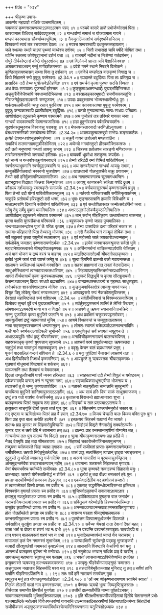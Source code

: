 +++
title = "०३४"

+++
श्रीकृष्ण उवाच-  
आकर्णय महाप्राज्ञे राधिके पञ्चमाब्दिकम् ।  
चमत्कारं कृष्णनारायणस्याऽऽत्माऽऽत्मनः परम् ॥१ ॥
पञ्चमे वत्सरे प्राप्ते प्रभोर्जन्मोत्सवं पिता ।  
कारयामास विधिवत् सर्वदेवप्रपूजनम् ॥२ ॥
गान्धर्वाणां समाजं च योजयामास गायने ।  
मण्डपं कारयामास सौवर्णाम्बरभूषितम् ॥३ ॥
नैकपुत्तलिकाशोभं सर्वदृश्यविराजितम् ।  
विश्वकर्मा स्वयं तत्र रचयामास देवताः ॥४ ॥
मयश्च शम्बरश्चापि दधतुस्तत्सहायताम् ।  
जले स्थल्याः स्थले चाऽपां पृथ्व्यां चाब्धेश्च दर्शनम् ॥५ ॥
भित्तौ सभासदां चापि पर्षदि योषितां तथा ।  
व्योम्नि स्तरस्य कोणेषूद्यानानां दर्शनं यथा ॥६ ॥
राजमार्गे नदीनां च निःश्रेण्यां गर्तदर्शनम् ।  
गोपुरे दीर्घकोष्ठानां कोष्ठे गोपुरदर्शनम् ॥७ ॥
एवं विलोकने भ्रान्ता अपि वैज्ञानिकेश्वराः ।  
अशक्ताश्चाऽभवन् गन्तुं मार्गदर्शकमन्तरा ॥८ ॥
प्रवेशे गमने स्थाने निषदने विलोकने ।  
कुण्ठितवृत्तयश्चासन् सभ्या विना तु दर्शकान् ॥९ ॥
एवंविधे मण्डपेऽत्र बालकृष्णं निषाद्य च ।  
दिव्ये सिंहासने रम्ये पुपूजुः परमेश्वराः ॥2.34.१ ०॥
उपदास्ते ददुर्दिव्याः पिता ताः प्रतिगृह्य च ।  
प्रासादिकं ददौ तेभ्यः पुत्रोत्सवेऽतिहर्षितः ॥११ ॥
एवं समर्चनं कृत्वा पूरुषाः सदसि स्थिताः ।  
अथ देव्यः समायाताः पूजनार्थं हरेस्ततः ॥१ २॥
कुङ्कुमाऽक्षतगन्धाद्यैः पुष्पदर्भादिभिस्तथा ।  
अङ्कुरैर्विविधैश्चापि नवधान्यादिभिस्तथा ॥१३ ॥
वस्त्रालङ्कारभूषाद्यैः रामणीयकवस्तुभिः ।  
नीराजनैर्दुखहाराऽवतारैः समपूजयन् ॥१४॥
उपदाः प्रददुस्ताश्च भोज्यस्थालीर्न्यधुः पुरः ।  
शर्कराफलबीजानि न्यधुः रसान् पुरस्त्रियः ॥१५॥
अथ पत्तनवास्तव्याः पुपूजुः परमेश्वरम् ।  
पुपूजुः कन्यकाश्चापि ह्याशीर्वादान् ददुर्द्विजाः ॥१६॥
यतयो मुनयश्चान्याः सत्यः साध्व्यः पतिव्रताः ।  
आशीर्वादान् ददुस्तस्मै कृष्णाय परमात्मने ॥१७॥
अथ पूजोत्तरं तत्र तस्थिरे गायका जनाः ।  
गान्धर्वा वादकाश्चापि देवमानवजातिजाः ॥१८॥
हाहा हूहूर्नारदश्च पर्वतश्चित्रदर्शनः ।  
सुदर्शनस्तुम्बुरुश्च विश्वावसुः परावसुः ॥१ ९॥
मेघस्वनस्तारनादो धरणिध्रोऽनुगालवः ।  
वंशधरस्तरणिको जलघोषश्च वैणिकः ॥2.34.२०॥
आम्रमञ्जुश्चालम्बुषो राम्भेयः शङ्खकर्टकः ।  
इत्येते देवगान्धर्वाश्चूडवर्मपुरोगमाः ॥२१ ॥
चक्रुर्वै गायनं तत्रोत्सवे मण्डपवर्तिनः ।  
सवादित्रं तालमानग्राममूर्छादिशोभितम् ॥२२॥
अथैभ्यो भगवांस्तुष्टो हीरकमौक्तिकस्रजः ।  
ददौ ततो मनुष्याणां गन्धर्वा आययुः सभाम् ॥२३ ॥
चित्ररथः प्रतोलश्च सारङ्गो मणिरञ्जकः ।  
तारमेरुस्तानसैन्यो जगन्नाथो हरीतकः ॥२०॥
बाष्पवर्षी धूम्रमेधा शशकुन्दः कपर्दकः ।  
एते चान्ये च गन्धर्वाश्चक्रुर्गायनवादने ॥२५॥
तेभ्यो हरिर्ददौ रम्यं विभिन्नं पारितोषिकम् ।  
स्वर्णरूप्याभूषणानि स्वर्णमुद्राऽम्बराणि च ॥२६॥
अथ दानवदैत्यानां गान्धर्वा आययुः सभाम् ।  
कम्बुकीर्तिर्गालवादो नस्स्वनो भुजघोषणः ॥२७॥
खातध्वानो गोलभूपश्चैते चक्रुः प्रगायनम् ।  
तेभ्यो ददौ हरिर्मुक्तामणिप्रवालमालिकाः ॥२८॥
अथ नागाश्चारणाश्च सूतमागधबन्दिनः ।  
ब्रह्मभट्टाश्च विद्याध्राः किन्नराः किम्पुमंशकाः ॥२९॥
आययुः काव्यरचनैः सहिताः पर्षदि द्रुतम् ।  
कौशल्यं दर्शयामासुः स्वस्वकृतेः समाजके ॥2.34.३०॥
वर्णयामासुरत्यर्थ कृष्णनारायणं प्रभुम् ।  
पिता तेभ्यो ददौ योग्यं पावितोषिकवस्तुकम् ॥३ १ ॥
नर्तक्यो गायिकाश्चापि सगीतिनृ्त्यवर्तनम् ।  
चक्रुर्हरेः प्रतोषार्थं हरिस्तुष्टो ददौ धनम् ॥३२॥
भूषाः शृङ्गारपात्राणि द्रव्याणि विविधानि च ।  
मालाऽम्वराणि दिव्यानि स्त्रीयोग्यं पारितोषिकम् ॥३३ ॥
एवं सन्तोषितास्तत्र जन्मोत्सवेऽर्थिनो जनाः ।  
गतेषु तेषु सर्वेषु मुक्ता धामनिवासिनः ॥३४॥
अक्षराऽमृतगोलोकवैकुण्ठादिनिवासिनः ।  
आशीर्वादान् ददुस्तस्मै स्वेष्टाय परमात्मने ॥३५॥
तान् सर्वान् श्रीहरिकृष्णः उत्थायोत्थाय चासनात् ।  
कृत्वा वक्षसि युगपन्नैकधा परिषस्वजे ॥३६ ॥
बहुरूपधरः कृष्णो जग्राह पुष्पमालिकाः ।  
चन्दनाऽक्षतचन्द्रांश्च पूजां तैः परितः कृताम् ॥३७॥
तेभ्यः प्रासादिकं दत्वा परिहारं चकार सः ।  
सभायाः परिहारान्ते पिता तेभ्यस्तु भोजनम् ॥३८ ॥
ददौ नैकविधं पानं ताम्बूलं तोषिकं तथा ।  
सर्वे तदुत्सवं कृत्वा ययुर्नैजं स्थलालयम् ॥३९ ॥
एवं महोत्सवे जाते जयकारोऽभवन्महान् ।  
सर्वलोकेषु जयतात् कृष्णनारायणोऽर्भकः ॥2.34.४० ॥
इत्येवं जनवाचस्त्वश्रूयन्त सर्वतो भुवि ।  
महादानेश्वरस्त्वास्ते श्रीमद्गोपालकृष्णकः ॥४ १ ॥
अर्थिनामर्थनां चातिक्रम्याऽर्पयति चेप्सितम् ।  
अन्नं पानं भोजनं च द्रव्यं वस्त्रं च वाहनम् ॥४२॥
यद्यदिष्टमादत्तेऽर्थी श्रीमद्गोपालकृष्णतः ।  
इत्येवं भुवने जातं यशो व्याप्तं जनेषु च ॥४३ ॥
श्रुत्वा हिमगिरौ दाल्भ्यो बको गवायनस्तथा ।  
सालायनः स्वस्तिधर्मा ऋषयो वनवासिनः ॥४४॥
सहस्रं ब्राह्मणानां तत् तपतां वेदपाठिनाम् ।  
साधुधर्मस्थितानां त्वग्जटावल्कलधारिणाम् ॥४५ ॥
सिंहव्याघ्रमृगहस्तिचर्माम्बरप्रधारिणाम् ।  
आगतं तीर्थयात्रार्थं कृत्वा कुरुस्थलाप्लवम् ॥४६ ॥
पुष्करं सिद्धभूमिं च कृत्वा सौराष्ट्रमाययौ ।  
केचनाऽत्राऽभवन् दिव्याः साधवो ब्रह्मचारिणः ॥४७॥
वानप्रस्थास्तथाऽन्ये च गृहस्थाः साधुसदृशाः ।  
तपोधर्मरताः शास्त्रविशारदाश्च योगिनः ॥४८ ॥
कुङ्कुमवापिकाक्षेत्रं त्वाययुः पावनं परम् ।  
विश्रुतं त्रिषु लोकेषु मोक्षदं भगवत्स्थलम् ॥४९ ॥
अश्वपट्टसरो रम्यं नैकक्रोशसुविस्तरम् ।  
देवखातं महामिष्टजलं रम्यं शशिप्रभम् ॥2.34.५० ॥
सर्वतीर्थनिवासं च विश्वम्भरसमाश्रितम् ।  
विलोक्य सुन्दरं पूर्वे वनं पुष्पफलान्वितम् ॥५ १ ॥
सर्वर्तुस्मृद्धमम्लानं शान्तिं ते लेभिरे स्थिराम् ।  
लोमशस्याऽऽश्रमदेशे माया यत्र न विद्यते ॥५ २॥
आम्रवणे तु ऋषयः स्वासनानि प्रचक्रिरे ।  
सस्नुः पूजादिकं कृत्वा बुभुजिरे फलानि च ॥५३ ॥
अथ प्रदक्षिणं चक्रुरश्वपट्टसरोवरम् ।  
आययुर्लोमशं द्रष्टुं महाभागवतं मुनिम् ॥५४॥
आश्रमे स्थितवन्तं च जम्बूवृक्षतलाश्रयम् ।  
नत्वा सहस्रमुनयश्चात्मानं धन्यमाप्नुवन् ॥५५ ॥
लोमशः स्वागतं चक्रेऽर्घ्याऽऽसनवन्दनादिभिः ।  
फलैः पानैः स्वर्णकदल्यादिफलैः सुभोजनैः ॥५६ ॥
एवमृषिकृतं सर्वं स्वागतं जगृहुश्च ते ।  
अथाऽऽययुर्हरेः सौधं द्रष्टुं श्रीपरमेश्वरम् ॥५७॥
अनादिश्रीकृष्णनारायणं बालस्वरूपिणम् ।  
सहस्ररूपधृक् कृष्णो युगपत्तान् सुषस्वजे ॥५८॥
आश्चर्यं परमं प्रापुर्दाल्भ्याद्याः ऋषयस्तदा ।  
चतुर्भुजं तथा चाष्टभुजं सहस्रबाहुकम् ॥५९ ॥
ददृशुः केचन बालं ब्रह्मधामगतं प्रभुम् ।  
पूजनं पादसलिलं वन्दनं संविधाय ते ॥2.34.६ ०॥
ययुः पूर्वदिशां नैजासनं त्वाम्रवणं ततः ।  
अथ द्वितीयदिवसे भिक्षार्थं कृष्णमन्दिरम् ॥६ १ ॥
आययुस्ते तु ऋषयस्तदा श्रीबालकृष्णकः ।  
घृतपात्रं गोधूमानां पिष्टपात्रं च शर्कराम् ॥६२।  
व्यञ्जनानि तथा तैलपात्रं च वेषवारकम् ।  
द्विदलां तण्डुलाँश्चापि पार्श्वे न्यस्य हरिस्ततः ॥६३ ॥
स्वहस्ताभ्यां ददौ तेभ्यो विपुलं च यथेष्टकम् ।  
एकैकस्मादपि पात्राद् दत्तं न न्यूनतां गतम् ॥६४॥
सहस्राधिकसाधूनामृषीणां भोजनाय च ।  
तदाश्चर्यं तु ते जग्मुः कृष्णप्रतापवेदिनः ॥६५ ॥
गतास्ते सङ्गृहीत्वा चामान्नानि सुबहून्यपि ।  
पाचयित्वा बुभुजिरे शान्तिमापुस्तदाऽऽमृतीम् ॥६६ ॥
अथ सायं हरिः पित्रा साकं साधुसमाजकम् ।  
द्रष्टुं तत्र गतो यत्रर्षयः केसरिचर्मसु ॥६७॥
कृतासना विराजन्ते ब्रह्मध्यानपराः शुभाः ।  
बालकृष्णश्च पितरं समुवाच तदा हठात् ॥६८॥
सिहचर्म च तात प्रदापयाऽऽसनाय मे ।  
इत्युक्त्वा चाङ्गुलिं दीर्घा कृत्वा तातं पुनः पुनः ॥६९ ॥
सिंहचर्मणः प्राप्त्यर्थमनुरोधं चकार सः ।  
तद् दृष्ट्वा च ऋषिर्दाल्भ्यः पितरं प्राह वै हसन् ॥2.34.७० ॥
किमयं चेच्छति बालः किञ्च वक्ति पुनः पुनः ।  
पिता प्राह वृथा बालः करोति हठमेव वै ॥७१ ॥
इच्छत्ययं सिंहचर्म यत्प्राप्यं नैव जायते ।  
दाल्भ्यः प्राह कुमार! त्वं सिंहमारोढुमिच्छसि ॥७२॥
सिंहोऽयं विद्यते नैनमारोढुं शक्यतेऽन्यकैः ।  
कुमारः प्राह च ऋषे देहि मे त्वासनाय तत्॥७३ ॥
दाल्भ्यः प्राह वनस्थानामृषीणां योग्यमेव तत् ।  
नान्ययोग्यं ततः पुत्र दातव्यं नैव विद्यते ॥७४॥
श्रुत्वा श्रीमत्कृष्णनारायणः प्राह प्रदेहि मे ।  
नैतद् देयमृषिः प्राह तदा श्रीमन्नरायणः ॥७५॥
सिंहशब्दं चकारोच्चैगर्जिनारूपमुल्बणम् ।  
तच्छ्रुत्वा चर्मरूपास्ते सिंहा व्याघ्रा मृगादयः ॥७६ ॥
सर्वे सजीवतां प्राप्ताः कृष्णनारायणेच्छया ।  
चर्मोपरिस्थाः ऋषयो निपेतुर्भूतलेऽभितः ॥७७॥
त्रासं प्रापुः सत्यसिंहान् व्याघ्रान् दृष्ट्वा भयङ्करान् ।  
दुद्रुवुस्ते तु परितो व्याघ्रास्तु गर्जनादिभिः ॥७८॥
अरण्यं चान्तरीक्षं च पूरयामासुरुच्छ्रितम् ।  
आसमुद्रान्तमेवैषां शब्दाश्चाकम्पयन् महीम् ॥७९॥
धावमानाः शतशस्ते सिंहास्तथा मृगादयः ।  
येषां येषामभवँश्च चर्माण्येते सजीवकाः ॥2.34.८०॥
भूत्वा कृष्णपदे नत्वाऽरण्यं सिंहादयो ययुः ।  
दाल्भ्याद्याः ऋषयो योगैस्तान्निरोद्धं न शेकिरे ॥८१ ॥
इत्येवं तु तदा वीक्ष्य चमत्कारं हरेः पुनः ।  
प्रपन्नाः पादयोर्विष्णोर्नारायणस्य तेऽस्तुवन् ॥८२॥
एकमेवाऽद्वितीयं यद् ब्रह्मोत्तमं प्रचक्षते ।  
तं त्वामात्मेश्वरं विष्णो प्रणताः स्म प्रसीद नः ॥८३॥
एकराट् सद्धर्मसिन्धोऽनादिसम्भव हृत्स्थित ।  
विश्वक्सेन वृषावर्त प्रणताः स्म प्रसीद नः ॥८४॥
शुचिश्रवोऽमृतवार्धे सनातनाऽक्षयाऽक्षर ।  
हव्यभुङ् मञ्जुकेशाऽज प्रणताः स्म प्रसीद नः ॥८५॥
हृषीकेशाऽग्रज पुष्पहास बाल जनार्दन ।  
चराचरनियन्तस्त्वां प्रणताः स्म प्रसीद नः ॥८६॥
सवितुस्त्वं वरेण्योऽसि हिरण्यगर्भसंस्थितः ।  
वासुदेव कृपासिन्धो प्रणताः स्म प्रसीद नः ॥८७॥
अनन्ताऽऽस्याऽनन्तपादाऽनन्तशक्तिगुणाश्रय ।  
होतः पोतर्होमहेतो प्रणताः स्म प्रसीद नः ॥८८॥
नारायण परब्रह्म श्रीमद्गोपालबालक ।  
कम्भराश्रीगृहजन्म प्रणताः स्म प्रसीद नः ॥८९॥
पुरुषोत्तम विश्वात्मन्नूर्ध्वकर्मन दिवस्पते ।  
सर्वसाक्षिन् सुराष्ट्रेश प्रणताः स्म प्रसीद नः ॥2.34.९० ॥
सर्वेभ्यः श्रेयसां दाता देवानां दैवतं महत् ।  
त्राता भर्ता च पोष्टा च शरणं भव नः प्रभो ॥९१ ॥
यं न पश्यन्ति पश्यन्तोऽस्मादृशाः ऋषयोऽपि च ।  
तान् पश्यन् बालरूपस्त्वं शरणं भव नः प्रभो ॥९२॥
भूमादिस्तम्बपर्यन्तं व्याप्तं येन चराचरम् ।  
मायाजालं कृतं येन नमामस्तं शुभार्भकम् ॥९३ ॥
यस्याऽक्षिणी सूर्यचन्द्रौ यद्बाहू भूमशङ्करौ ।  
यत्पादौ क्षीरशुक्लेशौ नमामस्तं कृपाऽर्भकम् ॥९४॥
आसनानि विनष्टानि केसरिणो वनं ययुः ।  
आसनार्थं बालकृष्ण पूर्यन्तां नो मनोरथाः ॥९५॥
एवं स्तुतोऽथ भगवान् राधिके प्राह वै ऋषीन् ।  
आगच्छन्तु महाभागाः स्पृशन्तु मम पन्नखम् ॥९६ ॥
भवतां त्वासनान्याऽऽविर्भविष्यन्ति दधत्विह ।  
इत्युक्तास्ते ऋषयस्तु दाल्भ्यबकादयस्तदा ॥९७ ॥
पस्पृशुः श्रीहरेर्वामपादाङ्गुष्ठं क्रमात्ततः ।  
अङ्गुष्ठस्य नखात्तत्र सिंहचर्मादि यस्य यत् ॥९८ ॥
तत्तदाविर्बभूवैतज्जग्राह मुनिराट् तु तत्॥
सर्वेषां तानि चर्माणि श्रीहरिणाऽर्पितानि वै ।.। ९९॥
ततः सर्वे हरिं नारायणं समर्चयन् मुदा ।  
जगृहुश्च मनुं तत्र गोपालकृष्णतोऽखिलाः ॥2.34.१०० ॥
'ओं नमः श्रीकृष्णनारायणाय स्वामिने स्वाहा' ।  
तिलकं तोलसीं मालां नाम कृष्णनरायणम् ॥१०१ ॥
वैष्णवाः ऋषयो भूत्वा दिव्यदृष्टियुजस्ततः ।  
तीर्थयात्रा समाप्यैव हिमशैलं पुनर्गताः ॥१० २॥
तत्तीर्थं दाल्भ्यतीर्थेति नाम्ना पूर्वतटेऽभवत् ।  
श्रावणात्पठनाच्चापि भुक्तिमुक्तिफलप्रदम् ॥१०३ ॥
इति श्रीलक्ष्मीनारायणीयसंहितायां द्वितीये त्रेतासन्ताने प्रभोः पञ्चमाऽब्दिके महोत्सवे विविधगन्धर्वाणां गायनानि दाल्भ्यबकादिसहस्रर्षीणां सिंहव्याघ्रादिचर्मभ्यः सिंहादीनां सजीवीकरणं अङ्गुष्ठात्तत्तच्चर्माविर्भावश्चेत्यादिनिरूपणनामा चतुस्त्रिंशोऽध्यायः ॥३४ ॥
    
